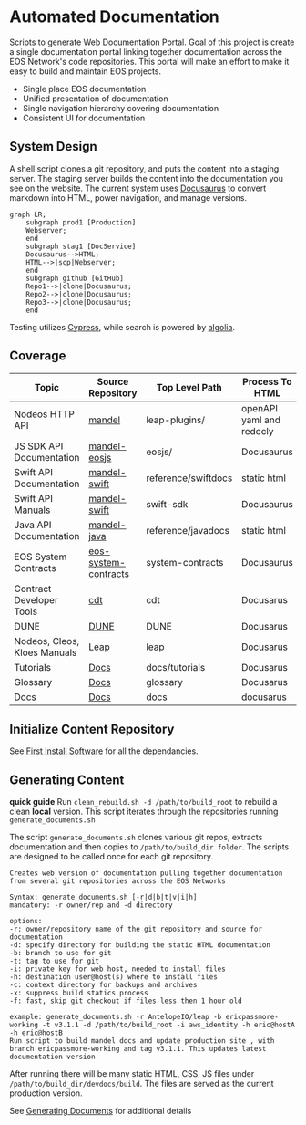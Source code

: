 # Automated Documentation #
Scripts to generate Web Documentation Portal. Goal of this project is create a single documentation portal linking together documentation across the EOS Network's code repositories. This portal will make an effort to make it easy to build and maintain EOS projects.
* Single place EOS documentation
* Unified presentation of documentation
* Single navigation hierarchy covering documentation
* Consistent UI for documentation

## System Design

A shell script clones a git repository, and puts the content into a staging server. The staging server builds the content into the documentation you see on the website. The current system uses [Docusaurus](https://docusaurus.io/) to convert markdown into HTML, power navigation, and manage versions.

```mermaid
graph LR;
    subgraph prod1 [Production]
    Webserver;
    end
    subgraph stag1 [DocService]
    Docusaurus-->HTML;
    HTML-->|scp|Webserver;
    end
    subgraph github [GitHub]
    Repo1-->|clone|Docusaurus;
    Repo2-->|clone|Docusaurus;
    Repo3-->|clone|Docusaurus;
    end
```

Testing utilizes [Cypress](https://www.cypress.io/), while search is powered by [algolia](https://www.algolia.com/).

## Coverage ##

|   Topic  |  Source Repository  | Top Level Path | Process To HTML |
|  ------- | ------------------- | -------------- | ------------ |
| Nodeos HTTP API | [mandel](https://github.com/AntelopeIO/leap) | leap-plugins/ | openAPI yaml and redocly |
| JS SDK API Documentation | [mandel-eosjs](https://github.com/eosnetworkfoundation/mandel-eosjs) | eosjs/ | Docusaurus |
| Swift API Documentation | [mandel-swift](https://github.com/eosnetworkfoundation/mandel-swift) | reference/swiftdocs | static html |
| Swift API Manuals | [mandel-swift](https://github.com/eosnetworkfoundation/mandel-swift) | swift-sdk | Docusaurus |
| Java API Documentation | [mandel-java](https://github.com/eosnetworkfoundation/mandel-java) | reference/javadocs | static html |
| EOS System Contracts | [eos-system-contracts](https://github.com/AntelopeIO/reference-contracts) | system-contracts | Docusaurus |
| Contract Developer Tools | [cdt](https://github.com/AntelopeIO/cdt) | cdt | Docusarus |
| DUNE | [DUNE](https://github.com/AntelopeIO/DUNE.git) | DUNE | Docusarus |
| Nodeos, Cleos, Kloes Manuals | [Leap](https://github.com/AntelopeIO/leap) | leap | Docusarus |
| Tutorials | [Docs](https://github.com/AntelopeIO/docs.git) | docs/tutorials | Docusarus |
| Glossary | [Docs](https://github.com/AntelopeIO/docs.git) | glossary | Docusarus |
| Docs | [Docs](https://github.com/AntelopeIO/docs.git) | docs | docusarus |

## Initialize Content Repository ##
See [First Install Software](docs/FirstInstallSoftware.md) for all the dependancies.

## Generating Content ##

**quick guide** Run `clean_rebuild.sh -d /path/to/build_root` to rebuild a clean **local** version. This script iterates through the repositories running `generate_documents.sh`

The script `generate_documents.sh` clones various git repos, extracts documentation and then copies to `/path/to/build_dir folder`. The scripts are designed to be called once for each git repository.
```
Creates web version of documentation pulling together documentation from several git repositories across the EOS Networks

Syntax: generate_documents.sh [-r|d|b|t|v|i|h]
mandatory: -r owner/rep and -d directory

options:
-r: owner/repository name of the git repository and source for documentation
-d: specify directory for building the static HTML documentation
-b: branch to use for git
-t: tag to use for git
-i: private key for web host, needed to install files
-h: destination user@host(s) where to install files
-c: context directory for backups and archives
-x: suppress build statics process
-f: fast, skip git checkout if files less then 1 hour old

example: generate_documents.sh -r AntelopeIO/leap -b ericpassmore-working -t v3.1.1 -d /path/to/build_root -i aws_identity -h eric@hostA -h eric@hostB
Run script to build mandel docs and update production site , with branch ericpassmore-working and tag v3.1.1. This updates latest documentation version
```

After running there will be many static HTML, CSS, JS files under `/path/to/build_dir/devdocs/build`. The files are served as the current production version.

See [Generating Documents](docs/GeneratingDocuments.md) for additional details
